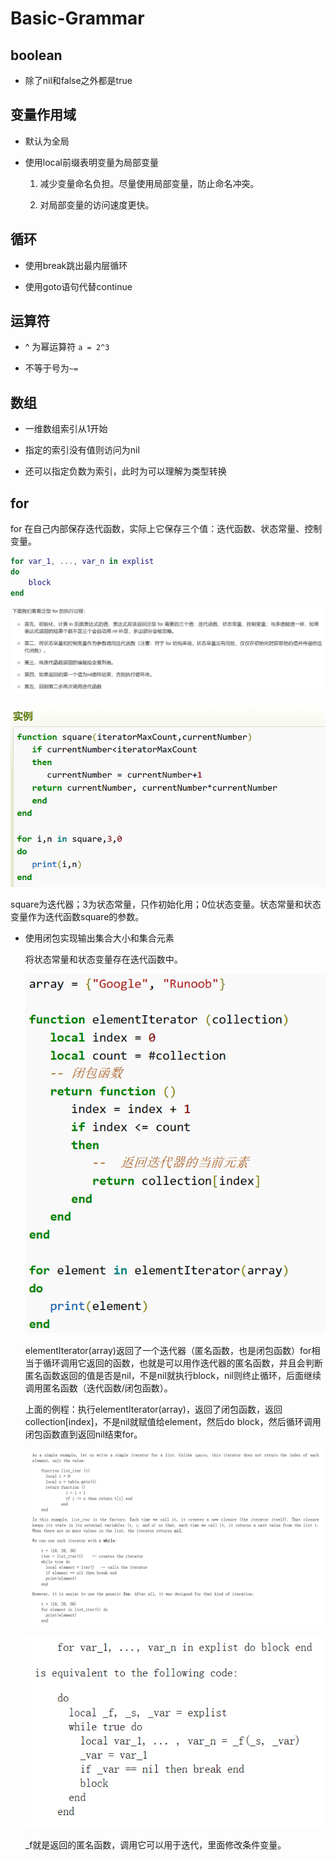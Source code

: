 # Basic-Grammar

## boolean

- 除了nil和false之外都是true

## 变量作用域

- 默认为全局

- 使用local前缀表明变量为局部变量
  
  1. 减少变量命名负担。尽量使用局部变量，防止命名冲突。
  
  2. 对局部变量的访问速度更快。

## 循环

- 使用break跳出最内层循环

- 使用goto语句代替continue

## 运算符

-  ^ 为幂运算符 `a = 2^3`

- 不等于号为`~=`

## 数组

- 一维数组索引从1开始

- 指定的索引没有值则访问为nil

- 还可以指定负数为索引，此时为可以理解为类型转换

## for

for 在自己内部保存迭代函数，实际上它保存三个值：迭代函数、状态常量、控制变量。

```lua
for var_1, ..., var_n in explist
do
    block
end
```

![](assets/2023-03-07-18-27-39-image.png)

![](assets/2023-03-07-18-28-32-image.png)

square为迭代器；3为状态常量，只作初始化用；0位状态变量。状态常量和状态变量作为迭代函数square的参数。

- 使用闭包实现输出集合大小和集合元素
  
  将状态常量和状态变量存在迭代函数中。
  
  ![](assets/2023-03-07-19-41-10-image.png)
  
  elementIterator(array)返回了一个迭代器（匿名函数，也是闭包函数）for相当于循环调用它返回的函数，也就是可以用作迭代器的匿名函数，并且会判断匿名函数返回的值是否是nil，不是nil就执行block，nil则终止循环，后面继续调用匿名函数（迭代函数/闭包函数）。
  
  上面的例程：执行elementIterator(array)，返回了闭包函数，返回collection[index]，不是nil就赋值给element，然后do block，然后循环调用闭包函数直到返回nil结束for。
  
  ![](assets/2023-03-07-19-55-19-image.png)
  
  ![](assets/2023-03-07-20-01-04-image.png)
  
  _f就是返回的匿名函数，调用它可以用于迭代，里面修改条件变量。


